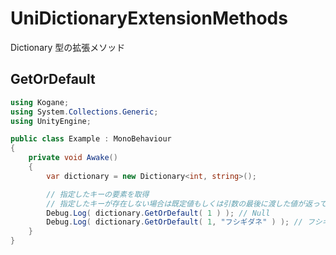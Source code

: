 # UniDictionaryExtensionMethods

Dictionary 型の拡張メソッド

## GetOrDefault

```cs
using Kogane;
using System.Collections.Generic;
using UnityEngine;

public class Example : MonoBehaviour
{
    private void Awake()
    {
        var dictionary = new Dictionary<int, string>();

        // 指定したキーの要素を取得
        // 指定したキーが存在しない場合は既定値もしくは引数の最後に渡した値が返ってきます
        Debug.Log( dictionary.GetOrDefault( 1 ) ); // Null
        Debug.Log( dictionary.GetOrDefault( 1, "フシギダネ" ) ); // フシギダネ
    }
}
```
